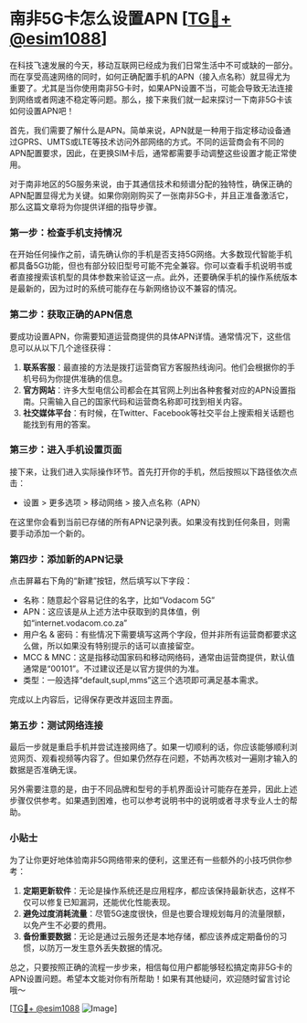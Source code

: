 # 南非5G卡怎么设置APN [[TG💪+ @esim1088](https://t.me/s/esim1088)]

在科技飞速发展的今天，移动互联网已经成为我们日常生活中不可或缺的一部分。而在享受高速网络的同时，如何正确配置手机的APN（接入点名称）就显得尤为重要了。尤其是当你使用南非5G卡时，如果APN设置不当，可能会导致无法连接到网络或者网速不稳定等问题。那么，接下来我们就一起来探讨一下南非5G卡该如何设置APN吧！

首先，我们需要了解什么是APN。简单来说，APN就是一种用于指定移动设备通过GPRS、UMTS或LTE等技术访问外部网络的方式。不同的运营商会有不同的APN配置要求，因此，在更换SIM卡后，通常都需要手动调整这些设置才能正常使用。

对于南非地区的5G服务来说，由于其通信技术和频谱分配的独特性，确保正确的APN配置显得尤为关键。如果你刚刚购买了一张南非5G卡，并且正准备激活它，那么这篇文章将为你提供详细的指导步骤。

### 第一步：检查手机支持情况

在开始任何操作之前，请先确认你的手机是否支持5G网络。大多数现代智能手机都具备5G功能，但也有部分较旧型号可能不完全兼容。你可以查看手机说明书或者直接搜索该机型的具体参数来验证这一点。此外，还要确保手机的操作系统版本是最新的，因为过时的系统可能存在与新网络协议不兼容的情况。

### 第二步：获取正确的APN信息

要成功设置APN，你需要知道运营商提供的具体APN详情。通常情况下，这些信息可以从以下几个途径获得：

1. **联系客服**：最直接的方法是拨打运营商官方客服热线询问。他们会根据你的手机号码为你提供准确的信息。
2. **官方网站**：许多大型电信公司都会在其官网上列出各种套餐对应的APN设置指南。只需输入自己的国家代码和运营商名称即可找到相关内容。
3. **社交媒体平台**：有时候，在Twitter、Facebook等社交平台上搜索相关话题也能找到有用的答案。

### 第三步：进入手机设置页面

接下来，让我们进入实际操作环节。首先打开你的手机，然后按照以下路径依次点击：
- 设置 > 更多选项 > 移动网络 > 接入点名称（APN）

在这里你会看到当前已存储的所有APN记录列表。如果没有找到任何条目，则需要手动添加一个新的。

### 第四步：添加新的APN记录

点击屏幕右下角的“新建”按钮，然后填写以下字段：

- 名称：随意起个容易记住的名字，比如“Vodacom 5G”
- APN：这应该是从上述方法中获取到的具体值，例如“internet.vodacom.co.za”
- 用户名 & 密码：有些情况下需要填写这两个字段，但并非所有运营商都要求这么做，所以如果没有特别提示的话可以直接留空。
- MCC & MNC：这是指移动国家码和移动网络码，通常由运营商提供，默认值通常是“00101”。不过建议还是以官方提供的为准。
- 类型：一般选择“default,supl,mms”这三个选项即可满足基本需求。

完成以上内容后，记得保存更改并返回主界面。

### 第五步：测试网络连接

最后一步就是重启手机并尝试连接网络了。如果一切顺利的话，你应该能够顺利浏览网页、观看视频等内容了。但如果仍然存在问题，不妨再次核对一遍刚才输入的数据是否准确无误。

另外需要注意的是，由于不同品牌和型号的手机界面设计可能存在差异，因此上述步骤仅供参考。如果遇到困难，也可以参考说明书中的说明或者寻求专业人士的帮助。

### 小贴士

为了让你更好地体验南非5G网络带来的便利，这里还有一些额外的小技巧供你参考：

1. **定期更新软件**：无论是操作系统还是应用程序，都应该保持最新状态，这样不仅可以修复已知漏洞，还能优化性能表现。
2. **避免过度消耗流量**：尽管5G速度很快，但是也要合理规划每月的流量限额，以免产生不必要的费用。
3. **备份重要数据**：无论是通过云服务还是本地存储，都应该养成定期备份的习惯，以防万一发生意外丢失数据的情况。

总之，只要按照正确的流程一步步来，相信每位用户都能够轻松搞定南非5G卡的APN设置问题。希望本文能对你有所帮助！如果有其他疑问，欢迎随时留言讨论哦～

[[TG💪+ @esim1088](https://t.me/s/esim1088) ![Image](https://i.postimg.cc/4NQfJmqS/Snipaste-2025-05-13-00-14-12.png)]